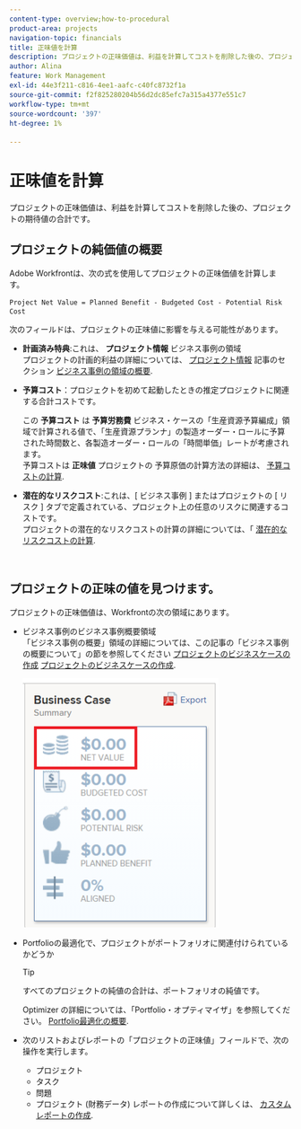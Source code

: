 ```yaml
---
content-type: overview;how-to-procedural
product-area: projects
navigation-topic: financials
title: 正味値を計算
description: プロジェクトの正味価値は、利益を計算してコストを削除した後の、プロジェクトの期待値の合計です。
author: Alina
feature: Work Management
exl-id: 44e3f211-c816-4ee1-aafc-c40fc8732f1a
source-git-commit: f2f825280204b56d2dc85efc7a315a4377e551c7
workflow-type: tm+mt
source-wordcount: '397'
ht-degree: 1%

---
```


# 正味値を計算

プロジェクトの正味価値は、利益を計算してコストを削除した後の、プロジェクトの期待値の合計です。 

## プロジェクトの純価値の概要

Adobe Workfrontは、次の式を使用してプロジェクトの正味価値を計算します。 

```
Project Net Value = Planned Benefit - Budgeted Cost - Potential Risk Cost
```

次のフィールドは、プロジェクトの正味値に影響を与える可能性があります。

* **計画済み特典**:これは、 **プロジェクト情報** ビジネス事例の領域\
   プロジェクトの計画的利益の詳細については、 [プロジェクト情報](../../../manage-work/projects/define-a-business-case/areas-of-business-case.md#project-info) 記事のセクション [ビジネス事例の領域の概要](../../../manage-work/projects/define-a-business-case/areas-of-business-case.md).

* **予算コスト**：プロジェクトを初めて起動したときの推定プロジェクトに関連する合計コストです。

   この **予算コスト** は **予算労務費** ビジネス・ケースの「生産資源予算編成」領域で計算される値で、「生産資源プランナ」の製造オーダー・ロールに予算された時間数と、各製造オーダー・ロールの「時間単価」レートが考慮されます。\
   予算コストは **正味値** プロジェクトの 予算原価の計算方法の詳細は、 [予算コストの計算](../../../manage-work/projects/project-finances/budgeted-cost.md).

* **潜在的なリスクコスト**:これは、[ ビジネス事例 ] またはプロジェクトの [ リスク ] タブで定義されている、プロジェクト上の任意のリスクに関連するコストです。\
   プロジェクトの潜在的なリスクコストの計算の詳細については、「 [潜在的なリスクコストの計算](../../../manage-work/projects/project-finances/potential-risk-cost.md).

    

## プロジェクトの正味の値を見つけます。

プロジェクトの正味価値は、Workfrontの次の領域にあります。

* ビジネス事例のビジネス事例概要領域 \
   「ビジネス事例の概要」領域の詳細については、この記事の「ビジネス事例の概要について」の節を参照してください [プロジェクトのビジネスケースの作成](../../../manage-work/projects/define-a-business-case/create-business-case.md) [プロジェクトのビジネスケースの作成](../../../manage-work/projects/define-a-business-case/create-business-case.md).

   ![](assets/net-value-on-business-case-summary-highlighted-350x444.png)

* Portfolioの最適化で、プロジェクトがポートフォリオに関連付けられているかどうか

   >[!TIP]
   >
   >すべてのプロジェクトの純値の合計は、ポートフォリオの純値です。

   Optimizer の詳細については、「Portfolio・オプティマイザ」を参照してください。 [Portfolio最適化の概要](../../../manage-work/portfolios/portfolio-optimizer/portfolio-optimizer-overview.md).

* 次のリストおよびレポートの「プロジェクトの正味値」フィールドで、次の操作を実行します。

   * プロジェクト
   * タスク
   * 問題
   * プロジェクト (財務データ)
   レポートの作成について詳しくは、 [カスタムレポートの作成](../../../reports-and-dashboards/reports/creating-and-managing-reports/create-custom-report.md).
